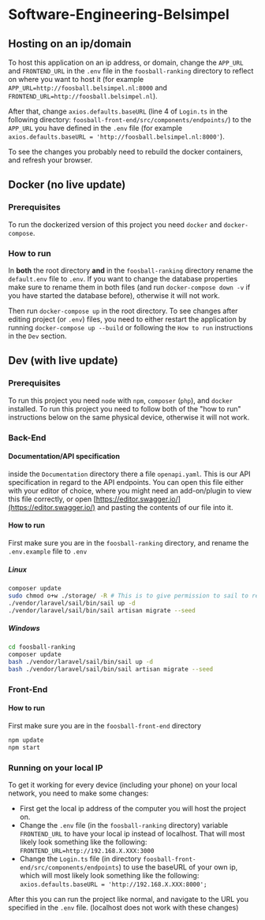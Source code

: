 # Software-Engineering-Belsimpel
## Hosting on an ip/domain
To host this application on an ip address, or domain, change the `APP_URL` and `FRONTEND_URL` in the `.env` file in the `foosball-ranking` directory to reflect on where you want to host it (for example `APP_URL=http://foosball.belsimpel.nl:8000` and `FRONTEND_URL=http://foosball.belsimpel.nl`).

After that, change `axios.defaults.baseURL` (line 4 of `Login.ts` in the following directory: `foosball-front-end/src/components/endpoints/`) to the `APP_URL` you have defined in the `.env` file (for example `axios.defaults.baseURL = 'http://foosball.belsimpel.nl:8000'`).

To see the changes you probably need to rebuild the docker containers, and refresh your browser.
## Docker (no live update)
### Prerequisites
To run the dockerized version of this project you need `docker` and `docker-compose`.

### How to run
In **both** the root directory **and** in the `foosball-ranking` directory rename the `default.env` file to `.env`. If you want to change the database properties make sure to rename them in both files (and run `docker-compose down -v` if you have started the database before), otherwise it will not work.

Then run `docker-compose up` in the root directory.
To see changes after editing project (or `.env`) files, you need to either restart the application by running `docker-compose up --build` or following the `How to run` instructions in the `Dev` section.

## Dev (with live update)
### Prerequisites
To run this project you need `node` with `npm`, `composer` (`php`), and `docker` installed. To run this project you need to follow both of the "how to run" instructions below on the same physical device, otherwise it will not work.

### Back-End
#### Documentation/API specification
inside the `Documentation` directory there a file `openapi.yaml`. This is our API specification
in regard to the API endpoints.
You can open this file either with your editor of choice, where you might need an add-on/plugin
to view this file correctly, or open [https://editor.swagger.io/](https://editor.swagger.io/) and pasting the contents
of our file into it.

#### How to run
First make sure you are in the `foosball-ranking` directory, and rename the `.env.example` file to `.env`
##### Linux
```bash
composer update
sudo chmod o+w ./storage/ -R # This is to give permission to sail to read/write into log files
./vendor/laravel/sail/bin/sail up -d
./vendor/laravel/sail/bin/sail artisan migrate --seed
```
##### Windows
```bash
cd foosball-ranking
composer update
bash ./vendor/laravel/sail/bin/sail up -d
bash ./vendor/laravel/sail/bin/sail artisan migrate --seed
```

### Front-End
#### How to run
First make sure you are in the `foosball-front-end` directory
```bash
npm update
npm start
```
### Running on your local IP
To get it working for every device (including your phone) on your local network, you need to make some changes:
- First get the local ip address of the computer you will host the project on.
- Change the `.env` file (in the `foosball-ranking` directory) variable `FRONTEND_URL` to have your local ip instead of localhost. That will most likely look something like the following: `FRONTEND_URL=http://192.168.X.XXX:3000`
- Change the `Login.ts` file (in directory `foosball-front-end/src/components/endpoints`) to use the baseURL of your own ip, which will most likely look something like the following: `axios.defaults.baseURL = 'http://192.168.X.XXX:8000';`

After this you can run the project like normal, and navigate to the URL you specified in the `.env` file. (localhost does not work with these changes)